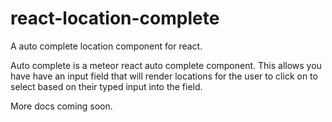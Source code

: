 # react-location-complete
A auto complete location component for react.

Auto complete is a meteor react auto complete component.  This allows you have have an input field that will render locations for the user to click on to select based on their typed input into the field.

More docs coming soon.
